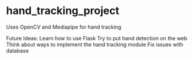 # hand_tracking_project
Uses OpenCV and Mediapipe for hand tracking

Future Ideas: Learn how to use Flask 
Try to put hand detection on the web
Think about ways to implement the hand tracking module
Fix issues with database